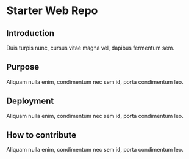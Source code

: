 # Starter Web Repo

## Introduction

Duis turpis nunc, cursus vitae magna vel, dapibus fermentum sem.

## Purpose

Aliquam nulla enim, condimentum nec sem id, porta condimentum leo.

## Deployment

Aliquam nulla enim, condimentum nec sem id, porta condimentum leo.

## How to contribute

Aliquam nulla enim, condimentum nec sem id, porta condimentum leo.